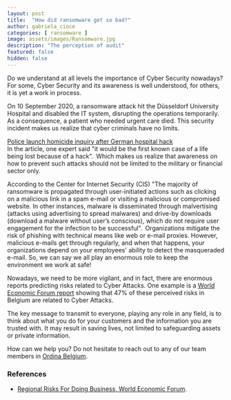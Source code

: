 ```yaml
---
layout: post
title:  "How did ransomware get so bad?"
author: gabriela_cioce
categories: [ ransomware ]
image: assets/images/Ransomware.jpg
description: "The perception of audit"
featured: false
hidden: false
---
```

Do we understand at all levels the importance of Cyber Security nowadays? For some, Cyber Security and its awareness is well understood, for others, it is yet a work in process. <br>

On 10 September 2020, a ransomware attack hit the Düsseldorf University Hospital and disabled the IT system, disrupting the operations temporarily. As a consequence, a patient who needed urgent care died. This security incident makes us realize that cyber criminals have no limits. 

[Police launch homicide inquiry after German hospital hack](https://www.bbc.com/news/technology-54204356) 
<br>
 In the article, one expert said "it would be the first known case of a life being lost because of a hack".  Which makes us realize that awareness on how to prevent such attacks should not be limited to the military or financial sector only. 

 

According to the Center for Internet Security (CIS) "The majority of ransomware is propagated through user-initiated actions such as clicking on a malicious link in a spam e-mail or visiting a malicious or compromised website. In other instances, malware is disseminated through malvertising (attacks using advertising to spread malwares) and drive-by downloads (download a malware without user’s conscious), which do not require user engagement for the infection to be successful".  Organizations mitigate the risk of phishing with technical means like web or e-mail proxies. However, malicious e-mails get through regularly, and when that happens, your organizations depend on your employees' ability to detect the masqueraded e-mail. So, we can say we all play an enormous role to keep the environment we work at safe! <br> 

Nowadays, we need to be more vigilant, and in fact, there are enormous reports predicting risks related to Cyber Attacks. One example is a [World Economic Forum report](https://widgets.weforum.org/regionalrisks2020/home.html) showing that 47% of these perceived risks in Belgium are related to Cyber Attacks. <br>

The key message to transmit to everyone, playing any role in any field, is to think about what you do for your customers and the information you are trusted with. It may result in saving lives, not limited to safeguarding assets or private information. 

How can we help you? Do not hesitate to reach out to any of our team members in [Ordina Belgium](https://www.ordina.be/diensten/security-and-privacy/). 

### References


 * [Regional Risks For Doing Business, World Economic Forum](https://widgets.weforum.org/regionalrisks2020/home.html).

